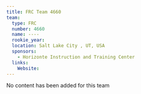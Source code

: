 ```yaml
---
title: FRC Team 4660
team:
  type: FRC
  number: 4660
  name: ----
  rookie_year: 
  location: Salt Lake City , UT, USA
  sponsors:
    - Horizonte Instruction and Training Center
  links:
    Website: 
---
```

No content has been added for this team